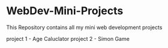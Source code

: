 # WebDev-Mini-Projects
This Repository contains all my mini web development projects

project 1 - Age Caluclator
project 2 - Simon Game
